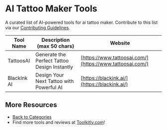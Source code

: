 # AI Tattoo Maker Tools

A curated list of AI-powered tools for ai tattoo maker. Contribute to this list via our [Contributing Guidelines](../CONTRIBUTING.md).

| Tool Name | Description (max 50 chars) | Website |
|-----------|----------------------------|---------|
| TattoosAI | Generate the Perfect Tattoo Design Instantly | [https://www.tattoosai.com/](https://www.tattoosai.com/) |
| BlackInk AI | Design Your Next Tattoo with Powerful AI | [https://blackink.ai/](https://blackink.ai/) |

## More Resources
- [Back to Categories](../README.md)
- Find more tools and reviews at [Toolkitly.com](https://toolkitly.com)!
